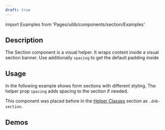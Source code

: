 ```yaml
---
draft: true
---
```


import Examples from 'Pages/uilib/components/section/Examples'

## Description

The Section component is a visual helper. It wraps content inside a visual section banner. Use additionally `spacing` to get the default padding inside

## Usage

In the following example shows form sections with different styling. The helper prop `spacing` adds spacing to the section if needed.

This component was placed before in the [Helper Classes](/uilib/helper-classes) section as `.dnb-section`.

## Demos

<Examples />

